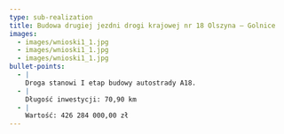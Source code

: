 ```yaml
---
type: sub-realization
title: Budowa drugiej jezdni drogi krajowej nr 18 Olszyna – Golnice
images:
  - images/wnioski1_1.jpg
  - images/wnioski1_1.jpg
  - images/wnioski1_1.jpg
bullet-points:
  - |
    Droga stanowi I etap budowy autostrady A18.
  - |
    Długość inwestycji: 70,90 km
  - |
    Wartość: 426 284 000,00 zł
---
```

